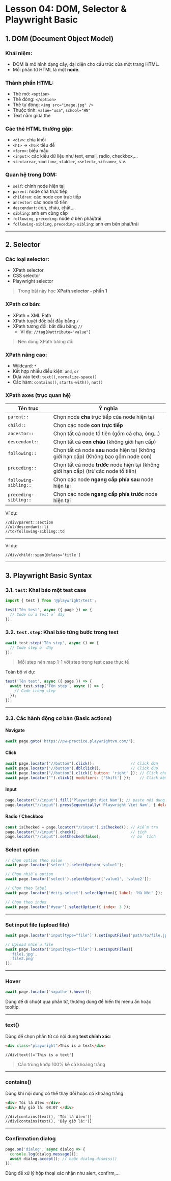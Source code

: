 # Lesson 04: DOM, Selector & Playwright Basic

## 1. DOM (Document Object Model)

### Khái niệm:
* DOM là mô hình dạng cây, đại diện cho cấu trúc của một trang HTML.
* Mỗi phần tử HTML là một **node**.

### Thành phần HTML:
* Thẻ mở: `<option>`
* Thẻ đóng: `</option>`
* Thẻ tự đóng: `<img src="image.jpg" />`
* Thuộc tính: `value="usa"`, `school="HN"`
* Text nằm giữa thẻ

### Các thẻ HTML thường gặp:
* `<div>`: chia khối
* `<h1>` → `<h6>`: tiêu đề
* `<form>`: biểu mẫu
* `<input>`: các kiểu dữ liệu như text, email, radio, checkbox,...
* `<textarea>`, `<button>`, `<table>`, `<select>`, `<iframe>`, v.v.

### Quan hệ trong DOM:
* `self`: chính node hiện tại
* `parent`: node cha trực tiếp
* `children`: các node con trực tiếp
* `ancestor`: các node tổ tiên
* `descendant`: con, cháu, chắt,...
* `sibling`: anh em cùng cấp
* `following`, `preceding`: node ở bên phải/trái
* `following-sibling`, `preceding-sibling`: anh em bên phải/trái

---

## 2. Selector

### Các loại selector:
* XPath selector
* CSS selector
* Playwright selector

> Trong bài này học **XPath selector - phần 1**

### XPath cơ bản:
* XPath = XML Path
* XPath tuyệt đối: bắt đầu bằng `/`
* XPath tương đối: bắt đầu bằng `//`
    * Ví dụ: `//tag[@attribute="value"]`

> Nên dùng XPath tương đối

### XPath nâng cao:
* Wildcard: `*`
* Kết hợp nhiều điều kiện: `and`, `or`
* Dựa vào text: `text()`, `normalize-space()`
* Các hàm: `contains()`, `starts-with()`, `not()`

### XPath axes (trục quan hệ)

| Tên trục              | Ý nghĩa                                                                 |
|-----------------------|-------------------------------------------------------------------------|
| `parent::`            | Chọn node **cha** trực tiếp của node hiện tại                           |
| `child::`             | Chọn các node **con trực tiếp**                                         |
| `ancestor::`          | Chọn tất cả node tổ tiên (gồm cả cha, ông...)                           |
| `descendant::`        | Chọn tất cả **con cháu** (không giới hạn cấp)                           |
| `following::`         | Chọn tất cả node **sau** node hiện tại (không giới hạn cấp) (Không bao gồm node con)
| `preceding::`         | Chọn tất cả node **trước** node hiện tại (không giới hạn cấp) (trừ các node tổ tiên)          |
| `following-sibling::` | Chọn các node **ngang cấp phía sau** node hiện tại                      |
| `preceding-sibling::` | Chọn các node **ngang cấp phía trước** node hiện tại                    |

Ví dụ:
```xpath
//div/parent::section
//ul/descendant::li
//td/following-sibling::td
```

---


Ví dụ:
```xpath
//div/child::span[@class='title']
```

---

## 3. Playwright Basic Syntax

### 3.1. `test`: Khai báo một test case
```js
import { test } from '@playwright/test';

test('Tên test', async ({ page }) => {
  // Code của test ở đây
});
```

### 3.2. `test.step`: Khai báo từng bước trong test
```js
await test.step('Tên step', async () => {
  // Code step ở đây
});
```

> Mỗi step nên map 1-1 với step trong test case thực tế

Toàn bộ ví dụ:
```js
test('Tên test', async ({ page }) => {
  await test.step('Tên step', async () => {
    // Code trong step
  });
});
```

---

### 3.3. Các hành động cơ bản (Basic actions)

#### Navigate
```js
await page.goto('https://pw-practice.playwrightvn.com/');
```

#### Click
```js
await page.locator("//button").click();                // Click đơn
await page.locator("//button").dblclick();             // Click đúp
await page.locator("//button").click({ button: 'right' }); // Click chuột phải
await page.locator("").click({ modifiers: ['Shift'] });    // Click kèm phím Shift
```

#### Input
```js
page.locator("//input").fill('Playwright Viet Nam'); // paste nội dung
page.locator("//input").pressSequentially('Playwright Viet Nam', { delay: 100 }); // gõ từng ký tự
```

#### Radio / Checkbox
```js
const isChecked = page.locator("//input").isChecked(); // kiểm tra
page.locator("//input").check();                       // tích
page.locator("//input").setChecked(false);             // bỏ tích
```
### Select option

```js
// Chọn option theo value
await page.locator('select').selectOption('value1');

// Chọn nhiều option
await page.locator('select').selectOption(['value1', 'value2']);

// Chọn theo label
await page.locator('#city-select').selectOption({ label: 'Hà Nội' });

// Chọn theo index
await page.locator('#year').selectOption({ index: 3 });
```

---

### Set input file (upload file)

```js
await page.locator('input[type="file"]').setInputFiles('path/to/file.jpg');

// Upload nhiều file
await page.locator('input[type="file"]').setInputFiles([
  'file1.jpg',
  'file2.png'
]);
```

---

### Hover

```js
await page.locator('<xpath>').hover();
```

Dùng để di chuột qua phần tử, thường dùng để hiển thị menu ẩn hoặc tooltip.

---

### text()

Dùng để chọn phần tử có nội dung **text chính xác**:

```html
<div class="playwright">This is a text</div>
```

```xpath
//div[text()='This is a text']
```

> Cần trùng khớp 100% kể cả khoảng trắng

---

### contains()

Dùng khi nội dung có thể thay đổi hoặc có khoảng trắng:

```html
<div> Tôi là Alex </div>
<div> Bây giờ là: 08:07 </div>
```

```xpath
//div[contains(text(), 'Tôi là Alex')]
//div[contains(text(), 'Bây giờ là:')]
```

---

### Confirmation dialog

```js
page.on('dialog', async dialog => {
  console.log(dialog.message());
  await dialog.accept(); // hoặc dialog.dismiss()
});
```

Dùng để xử lý hộp thoại xác nhận như alert, confirm,...
